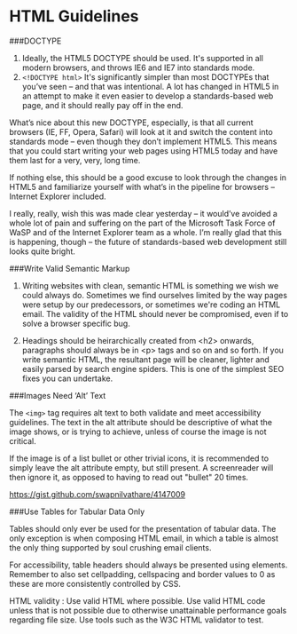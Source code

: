 # HTML Guidelines

###DOCTYPE
1. Ideally, the HTML5 DOCTYPE should be used. It's supported in all modern browsers, and throws IE6 and IE7 into standards mode. 
2. `<!DOCTYPE html>` It's significantly simpler than most DOCTYPEs that you’ve seen – and that was intentional. 
A lot has changed in HTML5 in an attempt to make it even easier to develop a standards-based web page, 
and it should really pay off in the end.

What’s nice about this new DOCTYPE, especially, is that all current browsers (IE, FF, Opera, Safari) 
will look at it and switch the content into standards mode – even though they don’t implement HTML5. 
This means that you could start writing your web pages using HTML5 today and have them last for a 
very, very, long time.

If nothing else, this should be a good excuse to look through the changes in HTML5 and familiarize 
yourself with what’s in the pipeline for browsers – Internet Explorer included.

I really, really, wish this was made clear yesterday – it would’ve avoided a whole lot of pain and 
suffering on the part of the Microsoft Task Force of WaSP and of the Internet Explorer team as a whole. 
I’m really glad that this is happening, though – the future of standards-based web development still 
looks quite bright.

###Write Valid Semantic Markup
1. Writing websites with clean, semantic HTML is something we wish we could always do. Sometimes we find ourselves limited 
by the way pages were setup by our predecessors, or sometimes we're coding an HTML email. The validity of the HTML should 
never be compromised, even if to solve a browser specific bug.

2. Headings should be heirarchically created from \<h2\> onwards, paragraphs should always be in \<p\> tags and so on and 
so forth. If you write semantic HTML, the resultant page will be cleaner, lighter and easily parsed by search engine 
spiders. This is one of the simplest SEO fixes you can undertake.

###Images Need ‘Alt’ Text

The `<img>` tag requires alt text to both validate and meet accessibility guidelines. The text in the alt attribute should be descriptive of what the image shows, or is trying to achieve, unless of course the image is not critical.

If the image is of a list bullet or other trivial icons, it is recommended to simply leave the alt attribute empty, but still present. A screenreader will then ignore it, as opposed to having to read out "bullet" 20 times.
<script src="https://gist.github.com/4147009.js?file=Image Alt example"></script>
https://gist.github.com/swapnilvathare/4147009

###Use Tables for Tabular Data Only

Tables should only ever be used for the presentation of tabular data. The only exception is when composing HTML email, in which a table is almost the only thing supported by soul crushing email clients.

For accessibility, table headers should always be presented using <th> elements. Remember to also set cellpadding, cellspacing and border values to 0 as these are more consistently controlled by CSS.



HTML validity :
Use valid HTML where possible.
Use valid HTML code unless that is not possible due to otherwise unattainable performance goals regarding file size. Use tools such as the W3C HTML validator to test.


